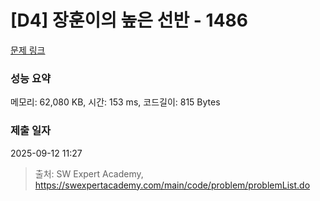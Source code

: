 # [D4] 장훈이의 높은 선반 - 1486 

[문제 링크](https://swexpertacademy.com/main/code/problem/problemDetail.do?contestProbId=AV2b7Yf6ABcBBASw) 

### 성능 요약

메모리: 62,080 KB, 시간: 153 ms, 코드길이: 815 Bytes

### 제출 일자

2025-09-12 11:27



> 출처: SW Expert Academy, https://swexpertacademy.com/main/code/problem/problemList.do